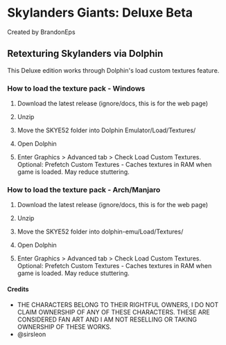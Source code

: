 # Skylanders Giants: Deluxe Beta
Created by BrandonEps

## Retexturing Skylanders via Dolphin
This Deluxe edition works through Dolphin's load custom textures feature.

### How to load the texture pack - Windows
1. Download the latest release (ignore/docs, this is for the web page)
2. Unzip
3. Move the SKYE52 folder into Dolphin Emulator/Load/Textures/

4. Open Dolphin
5. Enter Graphics > Advanced tab > Check Load Custom Textures.
Optional: Prefetch Custom Textures - Caches textures in RAM when game is loaded. May reduce stuttering.

### How to load the texture pack - Arch/Manjaro
1. Download the latest release (ignore/docs, this is for the web page)
2. Unzip
3. Move the SKYE52 folder into dolphin-emu/Load/Textures/

4. Open Dolphin
5. Enter Graphics > Advanced tab > Check Load Custom Textures.
Optional: Prefetch Custom Textures - Caches textures in RAM when game is loaded. May reduce stuttering.

#### Credits
- THE CHARACTERS BELONG TO THEIR RIGHTFUL OWNERS, I DO NOT CLAIM OWNERSHIP OF ANY OF THESE CHARACTERS. THESE ARE CONSIDERED FAN ART AND I AM NOT RESELLING OR TAKING OWNERSHIP OF THESE WORKS.
-  @sirsleon
